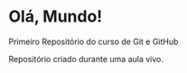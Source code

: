 # Olá, Mundo!
 Primeiro Repositório do curso de Git e GitHub

Repositório criado durante uma aula vivo.